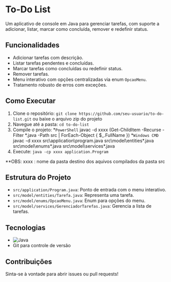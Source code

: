# To-Do List

Um aplicativo de console em Java para gerenciar tarefas, com suporte a adicionar, listar, marcar como concluída, remover e redefinir status.

## Funcionalidades
- Adicionar tarefas com descrição.
- Listar tarefas pendentes e concluídas.
- Marcar tarefas como concluídas ou redefinir status.
- Remover tarefas.
- Menu interativo com opções centralizadas via enum `OpcaoMenu`.
- Tratamento robusto de erros com exceções.

## Como Executar
1. Clone o repositório: `git clone https://github.com/seu-usuario/to-do-list.git` ou baixe o arquivo zip do projeto
2. Navegue até a pasta: `cd to-do-list`
3. Compile o projeto:
    *`PowerShell` javac -d xxxx (Get-ChildItem -Recurse -Filter *.java -Path src | ForEach-Object { $_.FullName })
    *`Windows CMD` javac -d xxxx src\application\program.java src\model\entities\*.java src\model\enums\*.java src\model\services\*.java
5. Execute: `java -cp xxxx application.Program`

**OBS: xxxx : nome da pasta destino dos aquivos compilados da pasta src

## Estrutura do Projeto
- `src/application/Program.java`: Ponto de entrada com o menu interativo.
- `src/model/entities/Tarefa.java`: Representa uma tarefa.
- `src/model/enums/OpcaoMenu.java`: Enum para opções do menu.
- `src/model/services/GerenciadorTarefas.java`: Gerencia a lista de tarefas.

## Tecnologias
- ![Java](https://img.shields.io/badge/Java-17+-blue)
- Git para controle de versão

## Contribuições
Sinta-se à vontade para abrir issues ou pull requests!
